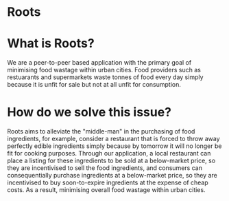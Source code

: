 # Roots

# What is Roots?

We are a peer-to-peer based application with the primary goal of minimising food wastage within urban cities. 
Food providers such as restuarants and supermarkets waste tonnes of food every day simply because it is unfit 
for sale but not at all unfit for consumption.

# How do we solve this issue?

Roots aims to alleviate the "middle-man" in the purchasing of food ingredients, for example, consider
a restaurant that is forced to throw away perfectly edible ingredients simply because by tomorrow it
will no longer be fit for cooking purposes. Through our application, a local restaurant can place a listing
for these ingredients to be sold at a below-market price, so they are incentivised to sell the food ingredients,
and consumers can consequentially purchase ingredients at a below-market price, so they are incentivised to 
buy soon-to-expire ingredients at the expense of cheap costs. As a result, minimising overall food wastage within 
urban cities.
